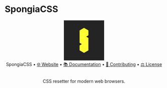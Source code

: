 # SpongiaCSS

<div align="center">
  <img src="src/docs/assets/logo.png" width="128" height="128"/>
  <br/>
  SpongiaCSS •
  <a href="https://inforg.dev/spongia-css">🌐 Website</a> •
  <a href="https://inforg.dev/spongia-css/intro/about.html">📚 Documentation</a> •
  <a href="CONTRIBUTING.md">🫱 Contributing</a> •
  <a href="LICENSE.md">⚖️ License</a>
  <br/>
  <br/>
  </table>
  <p align="center">CSS resetter for modern web browsers.</p>
</div>
